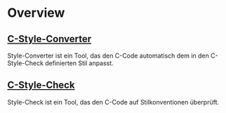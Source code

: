 # Overview

## [C-Style-Converter](/docs/style_converter.md)
Style-Converter ist ein Tool, das den C-Code automatisch dem in den C-Style-Check definierten Stil anpasst.

## [C-Style-Check](/docs/style_checker.md)
Style-Check ist ein Tool, das den C-Code auf Stilkonventionen überprüft.